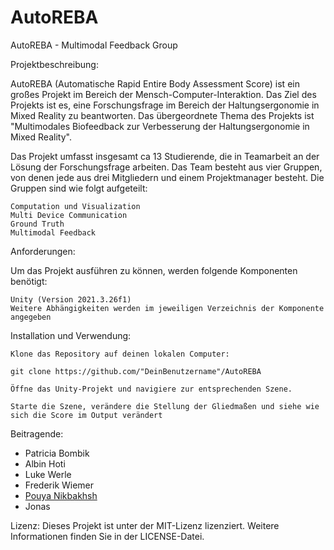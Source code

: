# AutoREBA

AutoREBA - Multimodal Feedback Group

Projektbeschreibung:

AutoREBA (Automatische Rapid Entire Body Assessment Score) ist ein großes Projekt im Bereich der Mensch-Computer-Interaktion. Das Ziel des Projekts ist es, eine Forschungsfrage im Bereich der Haltungsergonomie in Mixed Reality zu beantworten. Das übergeordnete Thema des Projekts ist "Multimodales Biofeedback zur Verbesserung der Haltungsergonomie in Mixed Reality".

Das Projekt umfasst insgesamt ca 13 Studierende, die in Teamarbeit an der Lösung der Forschungsfrage arbeiten. Das Team besteht aus vier Gruppen, von denen jede aus drei Mitgliedern und einem Projektmanager besteht. Die Gruppen sind wie folgt aufgeteilt:

    Computation und Visualization
    Multi Device Communication
    Ground Truth
    Multimodal Feedback

Anforderungen:

Um das Projekt ausführen zu können, werden folgende Komponenten benötigt:

    Unity (Version 2021.3.26f1)
    Weitere Abhängigkeiten werden im jeweiligen Verzeichnis der Komponente angegeben

Installation und Verwendung:

    Klone das Repository auf deinen lokalen Computer:

    git clone https://github.com/"DeinBenutzername"/AutoREBA

    Öffne das Unity-Projekt und navigiere zur entsprechenden Szene.

    Starte die Szene, verändere die Stellung der Gliedmaßen und siehe wie sich die Score im Output verändert

Beitragende:
- Patricia Bombik
- Albin Hoti
- Luke Werle
- Frederik Wiemer
- [Pouya Nikbakhsh](http://github.com/pouya-nik)
- Jonas

Lizenz:
Dieses Projekt ist unter der MIT-Lizenz lizenziert. Weitere Informationen finden Sie in der LICENSE-Datei.
